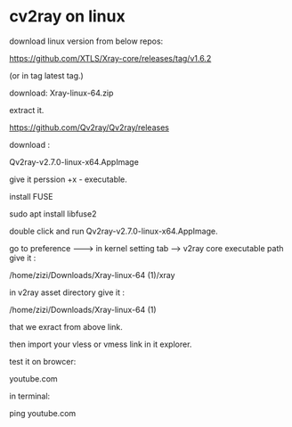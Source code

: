 # cv2ray on linux

download linux version from below repos:

https://github.com/XTLS/Xray-core/releases/tag/v1.6.2

(or in tag latest tag.)

download:
Xray-linux-64.zip

extract it.



https://github.com/Qv2ray/Qv2ray/releases


download :

Qv2ray-v2.7.0-linux-x64.AppImage


give it perssion +x - executable. 

install FUSE 

sudo apt install libfuse2

double click and run Qv2ray-v2.7.0-linux-x64.AppImage.

go to preference ---> in kernel setting tab --> v2ray core executable path give it :

/home/zizi/Downloads/Xray-linux-64 (1)/xray

in v2ray asset directory give it :

/home/zizi/Downloads/Xray-linux-64 (1)


that we exract from above link.


then import your vless or vmess link in it explorer.


test it on browcer:

youtube.com

in terminal:

ping youtube.com



